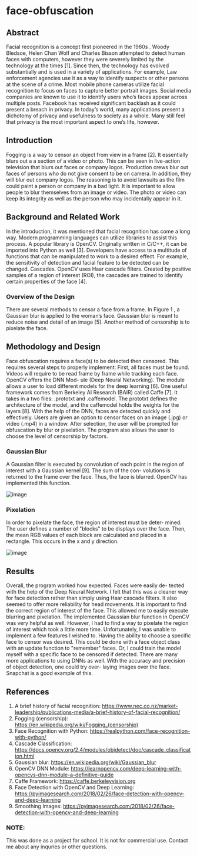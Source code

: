# face-obfuscation

## Abstract

Facial recognition is a concept first pioneered in the 1960s . Woody
Bledsoe, Helen Chan Wolf and Charles Bisson attempted to detect
human faces with computers, however they were severely limited
by the technology at the times [1]. Since then, the technology has
evolved substantially and is used in a variety of applications. For
example,
Law enforcement agencies use it as a way to identify suspects or
other persons at the scene of a crime. Most mobile phone cameras
utilize facial recognition to focus on faces to capture better portrait
images. Social media companies are known to use it to identify users
who’s faces appear across multiple posts. Facebook has received
significant backlash as it could present a breach in privacy.
In today’s world, many applications present a dichotomy of
privacy and usefulness to society as a whole. Many still feel that
privacy is the most important aspect to one’s life, however.

## Introduction

Fogging is a way to censor an object from view in a frame [2]. It
essentially blurs out a a section of a video or photo. This can be
seen in live-action television that blurs out faces or company logos.
Production crews blur out faces of persons who do not give consent
to be on camera. In addition, they will blur out company logos. The
reasoning is to avoid lawsuits as the film could paint a person or
company in a bad light.
It is important to allow people to blur themselves from an image
or video. The photo or video can keep its integrity as well as the
person who may incidentally appear in it.

## Background and Related Work

In the introduction, it was mentioned that facial recognition has come a
long way. Modern programming languages can utilize libraries to
assist this process. A popular library is OpenCV. Originally written
in C/C++, it can be imported into Python as well [3]. Developers
have access to a multitude of functions that can be manipulated to
work to a desired effect. For example, the sensitivity of detection
and facial feature to be detected can be changed.
Cascades. OpenCV uses Haar cascade filters. Created by positive
samples of a region of interest (ROI), the cascades are trained to
identify certain properties of the face [4].

### Overview of the Design

There are several methods to censor a face from a frame. In Figure 1 ,
a Gaussian blur is applied to the woman’s face. Gaussian blur is
meant to reduce noise and detail of an image [5]. Another method
of censorship is to pixelate the face.

## Methodology and Design

Face obfuscation requires a face(s) to be detected then censored.
This requires several steps to properly implement:
First, all faces must be found. Videos will require to be read frame
by frame while tracking each face. OpenCV offers the DNN Mod-
ule (Deep Neural Networking). The module allows a user to load
different models for the deep learning [6]. One useful framework
comes from Berkeley AI Research (BAIR) called Caffe [7]. It takes
in a two files: .prototxt and .caffemodel. The prototxt defines the
architecture of the model, and the caffemodel holds the weights for
the layers [8]. With the help of the DNN, faces are detected quickly
and effectively.
Users are given an option to censor faces on an image (.jpg) or
video (.mp4) in a window. After selection, the user will be prompted
for obfuscation by blur or pixelation. The program also allows the
user to choose the level of censorship by factors.

### Gaussian Blur

A Gaussian filter is executed by convolution of each point in the
region of interest with a Gaussian kernel [9]. The sum of the con-
volutions is returned to the frame over the face. Thus, the face is
blurred. OpenCV has implemented this function.

![image](https://user-images.githubusercontent.com/105947562/179640488-aeab8b88-1bfc-49ff-9f34-6ae1bf3e70a6.png)

### Pixelation

In order to pixelate the face, the region of interest must be deter-
mined. The user defines a number of "blocks" to be displays over
the face. Then, the mean RGB values of each block are calculated
and placed in a rectangle. This occurs in the x and y direction.

![image](https://user-images.githubusercontent.com/105947562/179640528-d28110d9-a24d-4985-90b7-e57ec1754cd3.png)

## Results

Overall, the program worked how expected. Faces were easily de-
tected with the help of the Deep Neural Network. I felt that this
was a cleaner way for face detection rather than simply using Haar
cascade filters. It also seemed to offer more reliability for head
movements.
It is important to find the correct region of interest of the face.
This allowed me to easily execute blurring and pixelation. The
implemented Gaussian blur function in OpenCV was very helpful
as well. However, I had to find a way to pixelate the region of
interest which took a little more time.
Unfortunately, I was unable to implement a few features I wished
to. Having the ability to choose a specific face to censor was desired.
This could be done with a face object class with an update function
to "remember" faces. Or, I could train the model myself with a
specific face to be censored if detected.
There are many more applications to using DNNs as well. With
the accuracy and precision of object detection, one could try over-
laying images over the face. Snapchat is a good example of this.

## References

1. A brief history of facial recognition: <https://www.nec.co.nz/market-leadership/publications-media/a-brief-history-of-facial-recognition/>
2. Fogging (censorship): <https://en.wikipedia.org/wiki/Fogging_(censorship)>
3. Face Recognition with Python: <https://realpython.com/face-recognition-with-python/>
4. Cascade Classification: <https://docs.opencv.org/2.4/modules/objdetect/doc/cascade_classification.html>
5. Gaussian blur: <https://en.wikipedia.org/wiki/Gaussian_blur>
6. OpenCV DNN Module: <https://learnopencv.com/deep-learning-with-opencvs-dnn-module-a-definitive-guide>
7. Caffe Framework: <https://caffe.berkeleyvision.org>
8. Face Detection with OpenCV and Deep Learning: <https://pyimagesearch.com/2018/02/26/face-detection-with-opencv-and-deep-learning>
9. Smoothing Images: <https://pyimagesearch.com/2018/02/26/face-detection-with-opencv-and-deep-learning>


### NOTE:
This was done as a project for school. It is not for commercial use. Contact me about any inquries or other questions.

